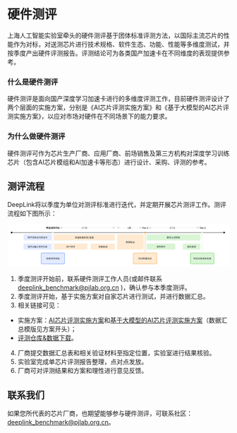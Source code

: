 # 硬件测评

<!-- AI底层技术通常分为芯片、计算、框架三个层次，在目前的国际主流AI生态中，英伟达GPU是人工智能计算芯片的领导者，其V100和A100型号的GPU是当今最主流的人工智能计算加速芯片，并基于CUDA生态筑起AI算力的“护城河”。经过多年的政府支持和自主创新，国产软硬件也取得了一定突破，在国内逐渐形成了涵盖计算芯片、开源平台、基础应用、行业应用及产品等环节较完善的人工智能产业链，但是我们仍需正视、重视与英伟达等国际一流企业的技术差距。 -->

上海人工智能实验室牵头的硬件测评基于团体标准评测方法，以国际主流芯片的性能作为对标，对送测芯片进行技术规格、软件生态、功能、性能等多维度测试，并按季度产出硬件评测报告。评测结论可为各类国产加速卡在不同维度的表现提供参考。

### 什么是硬件测评
<!-- 硬件测评是面向国产深度学习加速卡进行的多维度评测工作。硬件测评提供一套标准的行业测试方法，提供技术规格、软件生态、功能测试、性能测试等多视角，并周期性产出标准测评结果。硬件测评结果可用作各类国产加速卡在不同维度表现的参考。 -->
<!-- 其以《英伟达A100训练测基准测试报告》中相关数据为基准值，着重体现国产训练芯片相比A100基准的差异性(包含优/劣势)。 -->

<!-- 目前硬件测评设计了两个层面的实施方案，分别是[AI芯片评测实施方案](https://deeplink.readthedocs.io/zh-cn/latest/doc/Chip_test/basicmodel.html)和[基于大模型的AI芯片评测实施方案](https://deeplink.readthedocs.io/zh-cn/latest/doc/Chip_test/largecmodel.html)，以应对市场对硬件在不同场景下的能力要求。 -->

硬件测评是面向国产深度学习加速卡进行的多维度评测工作，目前硬件测评设计了两个层面的实施方案，分别是《AI芯片评测实施方案》和《基于大模型的AI芯片评测实施方案》，以应对市场对硬件在不同场景下的能力要求。

### 为什么做硬件测评
硬件测评可作为芯片生产厂商、应用厂商、前场销售及第三方机构对深度学习训练芯片（包含AI芯片模组和AI加速卡等形态）进行设计、采购、评测的参考。

<!-- ### 当前进度和规划

厂商合作进度：目前我们已经和寒武纪、海光、昇腾、燧原、天数、壁仞等硬件厂商达成测评合作。 -->

<!-- 硬件测评工作进度和规划：

![时间线](../../_static/image/Chip_test/CT_milestone.png)
 -->

## 测评流程
DeepLink将以季度为单位对测评标准进行迭代，并定期开展芯片测评工作。测评流程如下图所示：

<div align="center">
  <img src="../../_static/image/Chip_test/pipeline.png" />
</div>

1. 季度测评开始前，联系硬件测评工作人员(或邮件联系 deeplink_benchmark@pjlab.org.cn )，确认参与本季度测评。
2. 季度测评开始，基于实施方案对自家芯片进行测试，并进行数据汇总。
3. 相关链接可见：
  * 实施方案：[AI芯片评测实施方案](https://aicarrier.feishu.cn/wiki/WOMuwRlF6ilBf5kug8DcbpZwnqb)和[基于大模型的AI芯片评测实施方案](https://aicarrier.feishu.cn/wiki/C2NYwAJEqidHUbkfNPgcO6EsnOd)（数据汇总模版见方案开头）；
  * [评测仓库&数据下载](https://github.com/DeepLink-org/AIChipBenchmark)。
4. 厂商提交数据汇总表和相关验证材料至指定位置，实验室进行结果核验。
5. 实验室完成单芯片评测报告整理，点对点发放。
6. 厂商可对评测结果和方案和理性进行意见反馈。


<!-- 
1. 季度测评开始前，联系硬件测评工作人员(或邮件联系\"deeplink_benchmark@pjlab.org.cn\")，确认参与本季度测评
2. 季度测评开始，参与测评的芯片请阅读“[测评标准&实施方案](https://aicarrier.feishu.cn/wiki/WOMuwRlF6ilBf5kug8DcbpZwnqb?from=from_copylink)”，基于实施方案对自家芯片进行测试； 
3. 厂商提交数据和验证材料，实验室会进行结果核验； 
4. 实验室完成单芯片评测报告整理（可参考：[报告模版](https://aicarrier.feishu.cn/wiki/R970wOBEhihaoakWkuMco9ognu7)），点对点发放。  -->
<!-- 
### 相关链接
* **测评方案**：[测评标准&实施方案](https://aicarrier.feishu.cn/wiki/WOMuwRlF6ilBf5kug8DcbpZwnqb?from=from_copylink)
* **测评仓库**：[AIChipBenchmark](https://github.com/DeepLink-org/AIChipBenchmark) -->

## 联系我们

如果您所代表的芯片厂商，也期望能够参与硬件测评，可联系社区：deeplink_benchmark@pjlab.org.cn。